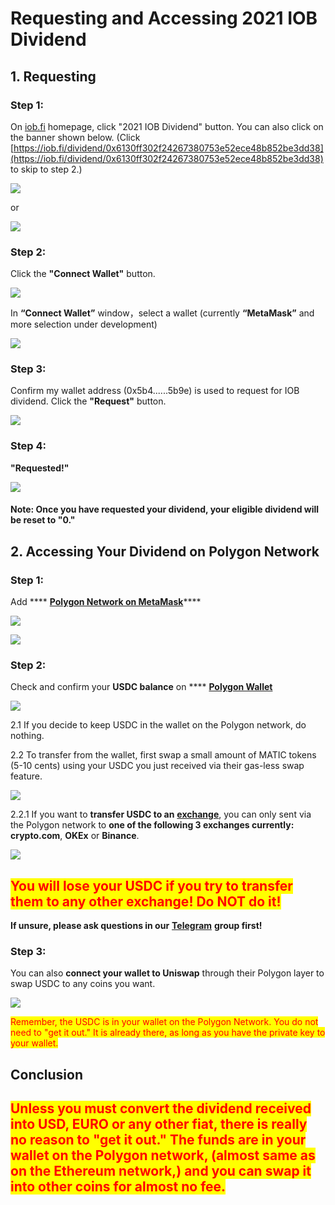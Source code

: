 # Requesting and Accessing 2021 IOB Dividend

## 1. Requesting

### Step 1:&#x20;

On [iob.fi](https://iob.fi) homepage, click "2021 IOB Dividend" button. You can also click on the banner shown below. (Click [https://iob.fi/dividend/0x6130ff302f24267380753e52ece48b852be3dd38](https://iob.fi/dividend/0x6130ff302f24267380753e52ece48b852be3dd38) to skip to step 2.)

![](<../.gitbook/assets/截屏2022-01-19 下午3.21.52.png>)

or

![](../.gitbook/assets/WechatIMG3.png)

### Step 2:&#x20;

Click the **"Connect Wallet"** button.

![](../.gitbook/assets/WX20220105-150257@2x.png)

In **“Connect Wallet”** window，select a wallet (currently **“MetaMask”** and more selection under development)

![](../.gitbook/assets/%E5%9B%BE%E7%89%87.png)

### Step 3: &#x20;

Confirm my wallet address (0x5b4......5b9e) is used to request for IOB dividend. Click the **"Request"** button.

![](../.gitbook/assets/WX20220105-154325@2x.png)

### Step 4: &#x20;

**"Requested!"**&#x20;

![](<../.gitbook/assets/1641367146742 (1).jpg>)

#### **Note: Once you have requested your dividend, your eligible dividend will be reset to "0."**

## **2. Accessing Your Dividend on Polygon Network**

### Step 1:&#x20;

Add **** [**Polygon Network on MetaMask**](https://docs.polygon.technology/docs/develop/metamask/config-polygon-on-metamask/)****

****![](../.gitbook/assets/wallet-faq-1.webp)****

****![](../.gitbook/assets/wallet-faq-2.webp)****

### Step 2:&#x20;

Check and confirm your **USDC balance** on **** [**Polygon Wallet**](https://wallet.polygon.technology)

![](<../.gitbook/assets/1 (1).png>)

2.1 If you decide to keep USDC in the wallet on the Polygon network, do nothing.



2.2 To transfer from the wallet, first swap a small amount of MATIC tokens (5-10 cents) using your USDC you just received via their gas-less swap feature.

![](<../.gitbook/assets/2 (1).png>)

2.2.1 If you want to **transfer USDC to an** [**exchange**](https://docs.polygon.technology/docs/faq/wallet-bridge-faq/#what-are-the-list-of-supported-exchanges-on-polygon), you can only sent via the Polygon network to **one of the following 3 exchanges currently: crypto.com**, **OKEx** or **Binance**.&#x20;

![](<../.gitbook/assets/截屏2022-01-19 下午1.27.12.png>)

## <mark style="color:red;">**You will lose your USDC if you try to transfer them to any other exchange! Do NOT do it!**</mark>&#x20;

**If unsure, please ask questions in our** [**Telegram**](https://t.me/+Swx7dK5JMJfBcXBm) **group first!**

### Step 3:

You can also **connect your wallet to Uniswap** through their Polygon layer to swap USDC to any coins you want.

![](<../.gitbook/assets/截屏2022-01-19 下午4.17.00.png>)

<mark style="color:red;">Remember, the USDC is in your wallet on the Polygon Network. You do not need to "get it out." It is already there, as long as you have the private key to your wallet.</mark>&#x20;

## Conclusion

## <mark style="color:red;">Unless you must convert the dividend received into USD, EURO or any other fiat, there is really no reason to "get it out." The funds are in your wallet on the Polygon network, (almost same as on the Ethereum network,) and you can swap it into other coins for almost no fee.</mark>

